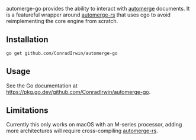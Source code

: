 automerge-go provides the ability to interact with [automerge] documents.
It is a featureful wrapper around [automerge-rs] that uses cgo to avoid reimplementing
the core engine from scratch.

## Installation

```
go get github.com/ConradIrwin/automerge-go
```

## Usage

See the Go documentation at https://pkg.go.dev/github.com/ConradIrwin/automerge-go.

## Limitations

Currently this only works on macOS with an M-series processor, adding more architectures
will require cross-compiling [automerge-rs].

[automerge]: https://automerge.org
[automerge-rs]: https://github.com/automerge/automerge-rs
